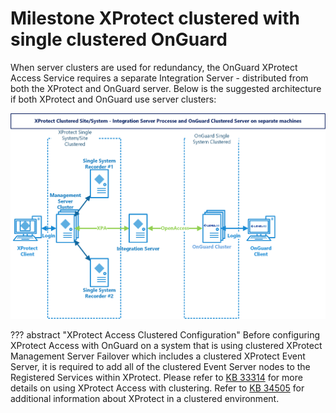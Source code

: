 # Milestone XProtect clustered with single clustered OnGuard

When server clusters are used for redundancy, the OnGuard XProtect Access Service requires a separate Integration Server - distributed from both the XProtect and OnGuard server.  Below is the suggested architecture if both XProtect and OnGuard use server clusters:

![ClusterArch](img/ClusterWIntegrationServer.png)

??? abstract "XProtect Access Clustered Configuration"
    Before configuring XProtect Access with OnGuard on a system that is using clustered XProtect Management Server Failover which includes a clustered XProtect Event Server, it is required to add all of the clustered Event Server nodes to the Registered Services within XProtect. Please refer to [KB 33314](https://supportcommunity.milestonesys.com/s/article/Clustered-Event-Server-with-XPA-integration-troubleshooting?language=en_US) for more details on using XProtect Access with clustering. Refer to [KB 34505](https://supportcommunity.milestonesys.com/s/article/setting-up-XProtect-VMS-in-Microsoft-Cluster-environment-FAQ?language=en_US) for additional information about XProtect in a clustered environment.